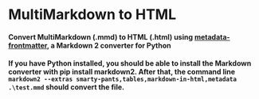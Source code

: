 # MultiMarkdown to HTML #

#### Convert MultiMarkdown (.mmd) to HTML (.html) using [metadata-frontmatter](https://github.com/trentm/python-markdown2/wiki/metadata), a Markdown 2 converter for Python ####

#### If you have Python installed, you should be able to install the Markdown converter with pip install markdown2. After that, the command line ``` markdown2 --extras smarty-pants,tables,markdown-in-html,metadata .\test.mmd ``` should convert the file. ####


